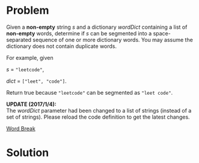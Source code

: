 
# Problem

Given a **non-empty** string _s_ and a dictionary _wordDict_ containing a list
of **non-empty** words, determine if _s_ can be segmented into a space-
separated sequence of one or more dictionary words. You may assume the
dictionary does not contain duplicate words.

For example, given

_s_ = `"leetcode"`,

_dict_ = `["leet", "code"]`.

Return true because `"leetcode"` can be segmented as `"leet code"`.

**UPDATE (2017/1/4):**  
The _wordDict_ parameter had been changed to a list of strings (instead of a
set of strings). Please reload the code definition to get the latest changes.



[Word Break](https://leetcode.com/problems/word-break)

# Solution




